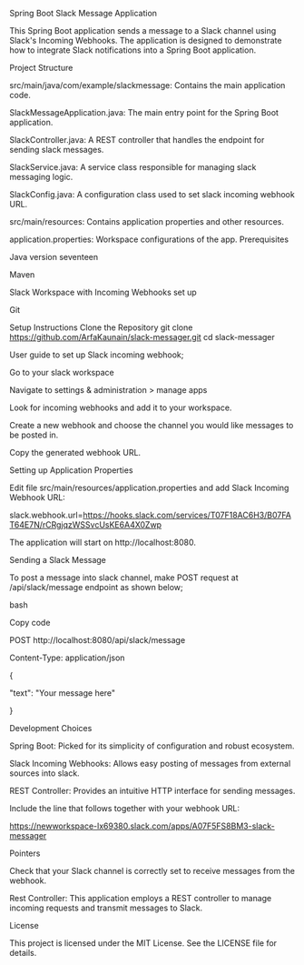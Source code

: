 Spring Boot Slack Message Application

This Spring Boot application sends a message to a Slack channel using Slack's Incoming Webhooks. The application is designed to demonstrate how to integrate Slack notifications into a Spring Boot application.

Project Structure

src/main/java/com/example/slackmessage: Contains the main application code.

SlackMessageApplication.java: The main entry point for the Spring Boot application.

SlackController.java: A REST controller that handles the endpoint for sending slack messages.

SlackService.java: A service class responsible for managing slack messaging logic.

SlackConfig.java: A configuration class used to set slack incoming webhook URL.

src/main/resources: Contains application properties and other resources.

application.properties: Workspace configurations of the app.
Prerequisites

Java version seventeen

Maven

Slack Workspace with Incoming Webhooks set up

Git

Setup Instructions
Clone the Repository
git clone https://github.com/ArfaKaunain/slack-messager.git
cd slack-messager

User guide to set up Slack incoming webhook;

Go to your slack workspace

Navigate to settings & administration > manage apps

Look for incoming webhooks and add it to your workspace.

Create a new webhook and choose the channel you would like messages to be posted in.

Copy the generated webhook URL.

Setting up Application Properties

Edit file src/main/resources/application.properties and add Slack Incoming Webhook URL:

slack.webhook.url=https://hooks.slack.com/services/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

The application will start on http://localhost:8080.

Sending a Slack Message

To post a message into slack channel, make POST request at /api/slack/message endpoint as shown below;

bash

Copy code

POST http://localhost:8080/api/slack/message

Content-Type: application/json

{

"text": "Your message here"

}

Development Choices

Spring Boot: Picked for its simplicity of configuration and robust ecosystem.

Slack Incoming Webhooks: Allows easy posting of messages from external sources into slack.

REST Controller: Provides an intuitive HTTP interface for sending messages.

Include the line that follows together with your webhook URL:

https://newworkspace-lx69380.slack.com/apps/A07F5FS8BM3-slack-messager

Pointers

Check that your Slack channel is correctly set to receive messages from the webhook.

Rest Controller: This application employs a REST controller to manage incoming requests and transmit messages to Slack.

License

This project is licensed under the MIT License. See the LICENSE file for details.
